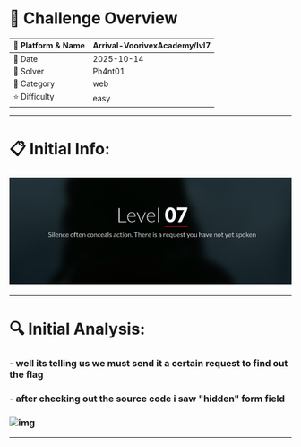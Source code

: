 #  📌 Challenge Overview

| 🧩 Platform & Name | Arrival-VoorivexAcademy/lvl7 |
| ------------------- | ------------------------------- |
| 📅 Date             | 2025-10-14 |
| 👾 Solver           | Ph4nt01 |
| 🔰 Category         | web |
| ⭐ Difficulty        | easy |

---

# 📋 Initial Info:

### ![img](./imgs/lvl7.png)

---

# 🔍 Initial Analysis:

### - well its telling us we must send it a certain request to find out the flag
### - after checking out the source code i saw "hidden" form field
### ![img](.imgs/lvl7-1.png)

---

